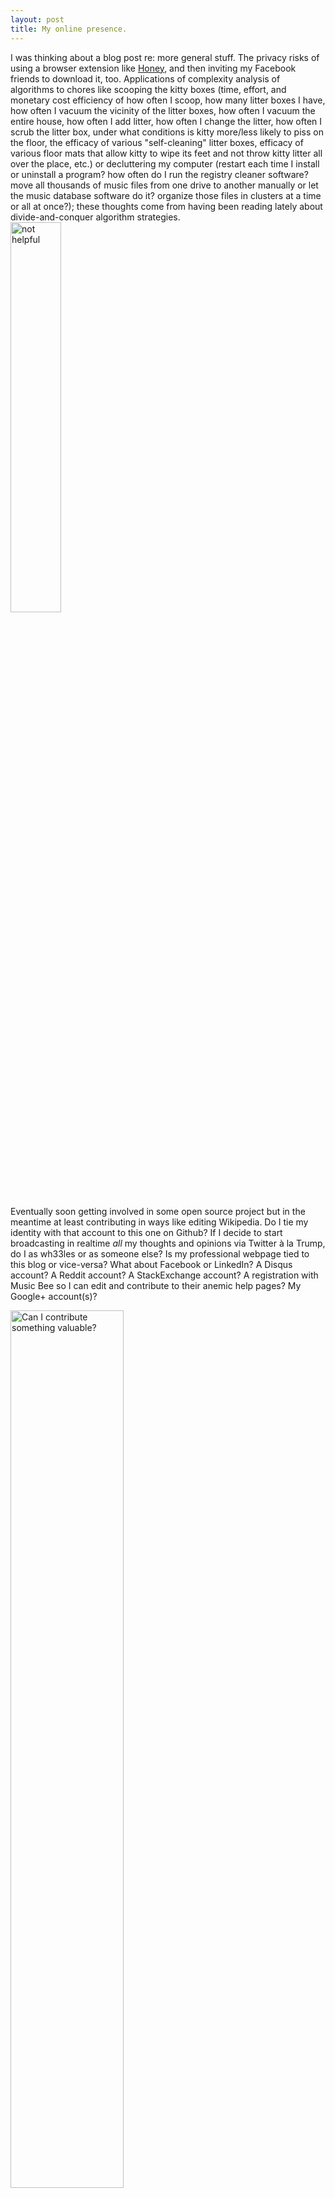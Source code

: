 ```yaml
---
layout: post
title: My online presence.    
---
```

I was thinking about a blog post re: more general stuff.  The privacy risks of using a browser extension like [Honey](http://lifehacker.com/5978700/honey-automatically-searches-for-and-applies-coupon-codes-when-you-shop-online), and then inviting my Facebook friends to download it, too.  Applications of complexity analysis of algorithms to chores like scooping the kitty boxes (time, effort, and monetary cost efficiency of how often I scoop, how many litter boxes I have, how often I vacuum the vicinity of the litter boxes, how often I vacuum the entire house, how often I add litter, how often I change the litter, how often I scrub the litter box, under what conditions is kitty more/less likely to piss on the floor, the efficacy of various "self-cleaning" litter boxes, efficacy of various floor mats that allow kitty to wipe its feet and not throw kitty litter all over the place, etc.) or decluttering my computer (restart each time I install or uninstall a program?  how often do I run the registry cleaner software?  move all thousands of music files from one drive to another manually or let the music database software do it?  organize those files in clusters at a time or all at once?); these thoughts come from having been reading lately about divide-and-conquer algorithm strategies.  
<img src="https://wh33les.github.io/images/notHelpful.png" title="not helpful" class="wrap align-right" height="40%" width="40%">

Eventually soon getting involved in some open source project but in the meantime at least contributing in ways like editing Wikipedia.  Do I tie my identity with that account to this one on Github?  If I decide to start broadcasting in realtime _all_ my thoughts and opinions via Twitter à la Trump, do I as wh33les or as someone else?  Is my professional webpage tied to this blog or vice-versa?  What about Facebook or LinkedIn?  A Disqus account?  A Reddit account?  A StackExchange account?  A registration with Music Bee so I can edit and contribute to their anemic help pages?  My Google+ account(s)?  
   
<img src="https://wh33les.github.io/images/musicBeeWikinemia.png" title="Can I contribute something valuable?" height="60%" width="60%">    
